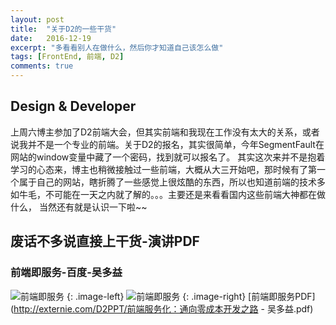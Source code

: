 ```yaml
---
layout: post
title:  "关于D2的一些干货"
date:   2016-12-19
excerpt: "多看看别人在做什么，然后你才知道自己该怎么做"
tags: [FrontEnd, 前端, D2]
comments: true
---
```


## Design & Developer
上周六博主参加了D2前端大会，但其实前端和我现在工作没有太大的关系，或者说我并不是一个专业的前端。关于D2的报名，其实很简单，今年SegmentFault在网站的window变量中藏了一个密码，找到就可以报名了。
其实这次来并不是抱着学习的心态来，博主也稍微接触过一些前端，大概从大三开始吧，那时候有了第一个属于自己的网站，瞎折腾了一些感觉上很炫酷的东西，所以也知道前端的技术多如牛毛，不可能在一天之内就了解的。。。主要还是来看看国内这些前端大神都在做什么，
当然还有就是认识一下啦~~

## 废话不多说直接上干货-演讲PDF

### 前端即服务-百度-吴多益
![前端即服务](http://externie.com/D2PPT/前端即服务.JPG)
{: .image-left}
![前端即服务](http://externie.com/D2PPT/前端即服务2.JPG)
{: .image-right}
[前端即服务PDF](http://externie.com/D2PPT/前端服务化：通向零成本开发之路 - 吴多益.pdf)
